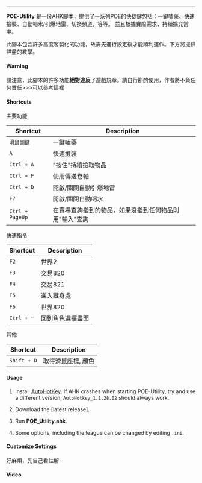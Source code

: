 -----------------------------------

**POE-Utility** 
是一份AHK腳本，提供了一系列POE的快捷鍵包括：一鍵嗑藥、快速撿裝、自動喝水/引爆地雷、切換頻道，等等。
並且根據實際需求，持續擴充當中。

此腳本包含許多高度客製化的功能，故需先進行設定後才能順利運作。下方將提供詳盡的教學。

#### Warning ####

請注意，此腳本的許多功能**絕對違反**了遊戲規章。請自行斟酌使用，作者將不負任何責任>>>[可以參考這裡](https://www.ptt.cc/bbs/PathofExile/M.1536799446.A.BB1.html)

#### Shortcuts ####

主要功能

|Shortcut|Description|
|---    |---    |
| `滑鼠側鍵`      | 一鍵嗑藥 
| `A`      | 快速撿裝
| `Ctrl + A`      | "按住"持續撿取物品
| `Ctrl + F`      | 使用傳送卷軸 
| `Ctrl + D`      | 開啟/關閉自動引爆地雷
| `F7`      | 開啟/關閉自動喝水
| `Ctrl + PageUp`      | 在賣場查詢指到的物品，如果沒指到任何物品則用"輸入"查詢

快速指令

|Shortcut|Description|
|---    |---    |
| `F2`      | 世界2
| `F3`      | 交易820
| `F4`      | 交易821
| `F5`      | 進入藏身處
| `F6`      | 世界820
| `Ctrl + ~`      | 回到角色選擇畫面

其他

|Shortcut|Description|
|---    |---    |
| `Shift + D`      | 取得滑鼠座標, 顏色

#### Usage ####

1. Install [AutoHotKey](https://www.autohotkey.com/). If AHK crashes when starting POE-Utility, try and use a different version, `AutoHotkey_1.1.28.02` should always work.

2. Download the [latest release].

3. Run **POE_Utility.ahk**.

4. Some options, including the league can be changed by editing `.ini`.

#### Customize Settings ####
好麻煩，先自己看註解

#### Video ####

<a href="https://www.youtube.com/watch?v=-sM8SynMM5I" target="_blank"></a>
